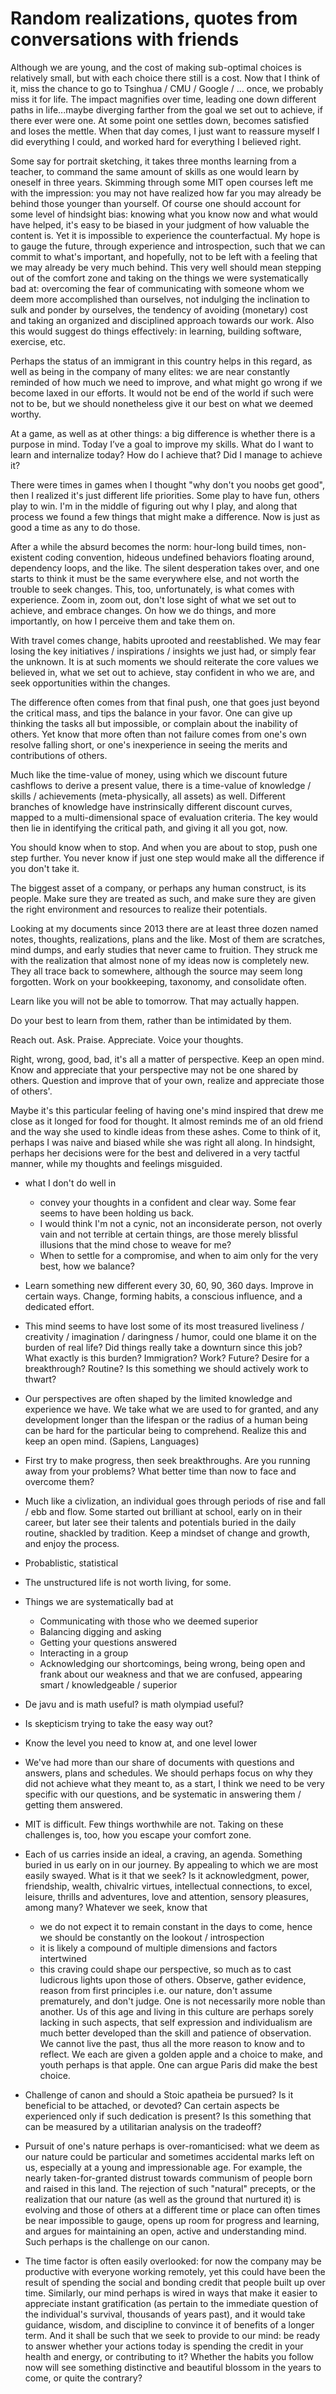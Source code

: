 # Random realizations, quotes from conversations with friends

Although we are young, and the cost of making sub-optimal choices is relatively small, but with each choice there still is a cost.
Now that I think of it, miss the chance to go to Tsinghua / CMU / Google / ... once, we probably miss it for life.
The impact magnifies over time, leading one down different paths in life...maybe diverging farther from the goal we set out to achieve, if there ever were one.
At some point one settles down, becomes satisfied and loses the mettle.
When that day comes, I just want to reassure myself I did everything I could, and worked hard for everything I believed right.

Some say for portrait sketching, it takes three months learning from a teacher, to command the same amount of skills as one would learn by oneself in three years.
Skimming through some MIT open courses left me with the impression: you may not have realized how far you may already be behind those younger than yourself.
Of course one should account for some level of hindsight bias: knowing what you know now and what would have helped, it's easy to be biased in your judgment of how valuable the content is.
Yet it is impossible to experience the counterfactual.
My hope is to gauge the future, through experience and introspection, such that we can commit to what's important, and hopefully, not to be left with a feeling that we may already be very much behind.
This very well should mean stepping out of the comfort zone and taking on the things we were systematically bad at: overcoming the fear of communicating with someone whom we deem more accomplished than ourselves, not indulging the inclination to sulk and ponder by ourselves, the tendency of avoiding (monetary) cost and taking an organized and disciplined approach towards our work.
Also this would suggest do things effectively: in learning, building software, exercise, etc.

Perhaps the status of an immigrant in this country helps in this regard, as well as being in the company of many elites: we are near constantly reminded of how much we need to improve, and what might go wrong if we become laxed in our efforts.
It would not be end of the world if such were not to be, but we should nonetheless give it our best on what we deemed worthy.

At a game, as well as at other things: a big difference is whether there is a purpose in mind.
Today I’ve a goal to improve my skills.
What do I want to learn and internalize today? How do I achieve that? Did I manage to achieve it?

There were times in games when I thought "why don't you noobs get good", then I realized it's just different life priorities.
Some play to have fun, others play to win.
I'm in the middle of figuring out why I play, and along that process we found a few things that might make a difference.
Now is just as good a time as any to do those.

After a while the absurd becomes the norm: hour-long build times, non-existent coding convention, hideous undefined behaviors floating around, dependency loops, and the like.
The silent desperation takes over, and one starts to think it must be the same everywhere else, and not worth the trouble to seek changes.
This, too, unfortunately, is what comes with experience.
Zoom in, zoom out, don't lose sight of what we set out to achieve, and embrace changes.
On how we do things, and more importantly, on how I perceive them and take them on.

With travel comes change, habits uprooted and reestablished.
We may fear losing the key initiatives / inspirations / insights we just had, or simply fear the unknown.
It is at such moments we should reiterate the core values we believed in, what we set out to achieve, stay confident in who we are, and seek opportunities within the changes.

The difference often comes from that final push, one that goes just beyond the critical mass, and tips the balance in your favor.
One can give up thinking the tasks all but impossible, or complain about the inability of others.
Yet know that more often than not failure comes from one's own resolve falling short, or one's inexperience in seeing the merits and contributions of others.

Much like the time-value of money, using which we discount future cashflows to derive a present value, there is a time-value of knowledge / skills / achievements (meta-physically, all assets) as well.
Different branches of knowledge have instrinsically different discount curves, mapped to a multi-dimensional space of evaluation criteria.
The key would then lie in identifying the critical path, and giving it all you got, now.

You should know when to stop. And when you are about to stop, push one step further.
You never know if just one step would make all the difference if you don't take it.

The biggest asset of a company, or perhaps any human construct, is its people.
Make sure they are treated as such, and make sure they are given the right environment and resources to realize their potentials.

Looking at my documents since 2013 there are at least three dozen named notes, thoughts, realizations, plans and the like.
Most of them are scratches, mind dumps, and early studies that never came to fruition.
They struck me with the realization that almost none of my ideas now is completely new.
They all trace back to somewhere, although the source may seem long forgotten.
Work on your bookkeeping, taxonomy, and consolidate often.

Learn like you will not be able to tomorrow.
That may actually happen.

Do your best to learn from them, rather than be intimidated by them.

Reach out. Ask. Praise. Appreciate. Voice your thoughts.

Right, wrong, good, bad, it's all a matter of perspective.
Keep an open mind. Know and appreciate that your perspective may not be one shared by others.
Question and improve that of your own, realize and appreciate those of others'.


Maybe it's this particular feeling of having one's mind inspired that drew me close as it longed for food for thought. It almost reminds me of an old friend and the way she used to kindle ideas from these ashes.
Come to think of it, perhaps I was naive and biased while she was right all along. In hindsight, perhaps her decisions were for the best and delivered in a very tactful manner, while my thoughts and feelings misguided.

* what I don't do well in
  * convey your thoughts in a confident and clear way. Some fear seems to have been holding us back.
  * I would think I'm not a cynic, not an inconsiderate person, not overly vain and not terrible at certain things, are those merely blissful illusions that the mind chose to weave for me?
  * When to settle for a compromise, and when to aim only for the very best, how we balance?

* Learn something new different every 30, 60, 90, 360 days. Improve in certain ways. Change, forming habits, a conscious influence, and a dedicated effort.

* This mind seems to have lost some of its most treasured liveliness / creativity / imagination / daringness / humor, could one blame it on the burden of real life? Did things really take a downturn since this job? What exactly is this burden? Immigration? Work? Future? Desire for a breakthrough? Routine? Is this something we should actively work to thwart?

* Our perspectives are often shaped by the limited knowledge and experience we have. We take what we are used to for granted, and any development longer than the lifespan or the radius of a human being can be hard for the particular being to comprehend. Realize this and keep an open mind. (Sapiens, Languages)

* First try to make progress, then seek breakthroughs. Are you running away from your problems? What better time than now to face and overcome them?

* Much like a civlization, an individual goes through periods of rise and fall / ebb and flow. Some started out brilliant at school, early on in their career, but later see their talents and potentials buried in the daily routine, shackled by tradition. Keep a mindset of change and growth, and enjoy the process.

* Probablistic, statistical

* The unstructured life is not worth living, for some.

* Things we are systematically bad at
  * Communicating with those who we deemed superior
  * Balancing digging and asking
  * Getting your questions answered
  * Interacting in a group
  * Acknowledging our shortcomings, being wrong, being open and frank about our weakness and that we are confused, appearing smart / knowledgeable / superior

* De javu and is math useful? is math olympiad useful?

* Is skepticism trying to take the easy way out?

* Know the level you need to know at, and one level lower

* We've had more than our share of documents with questions and answers, plans and schedules. We should perhaps focus on why they did not achieve what they meant to, as a start, I think we need to be very specific with our questions, and be systematic in answering them / getting them answered.

* MIT is difficult. Few things worthwhile are not. Taking on these challenges is, too, how you escape your comfort zone.

* Each of us carries inside an ideal, a craving, an agenda. Something buried in us early on in our journey. By appealing to which we are most easily swayed. What is it that we seek? Is it acknowledgment, power, friendship, wealth, chivalric virtues, intellectual connections, to excel, leisure, thrills and adventures, love and attention, sensory pleasures, among many? Whatever we seek, know that
  * we do not expect it to remain constant in the days to come, hence we should be constantly on the lookout / introspection
  * it is likely a compound of multiple dimensions and factors intertwined
  * this craving could shape our perspective, so much as to cast ludicrous lights upon those of others. Observe, gather evidence, reason from first principles i.e. our nature, don't assume prematurely, and don't judge. One is not necessarily more noble than another. Us of this age and living in this culture are perhaps sorely lacking in such aspects, that self expression and individualism are much better developed than the skill and patience of observation. We cannot live the past, thus all the more reason to know and to reflect. We each are given a golden apple and a choice to make, and youth perhaps is that apple. One can argue Paris did make the best choice.

* Challenge of canon and should a Stoic apatheia be pursued? Is it beneficial to be attached, or devoted? Can certain aspects be experienced only if such dedication is present? Is this something that can be measured by a utilitarian analysis on the tradeoff?

* Pursuit of one's nature perhaps is over-romanticised: what we deem as our nature could be particular and sometimes accidental marks left on us, especially at a young and impressionable age. For example, the nearly taken-for-granted distrust towards communism of people born and raised in this land. The rejection of such "natural" precepts, or the realization that our nature (as well as the ground that nurtured it) is evolving and those of others at a different time or place can often times be near impossible to gauge, opens up room for progress and learning, and argues for maintaining an open, active and understanding mind. Such perhaps is the challenge on our canon.

* The time factor is often easily overlooked: for now the company may be productive with everyone working remotely, yet this could have been the result of spending the social and bonding credit that people built up over time. Similarly, our mind perhaps is wired in ways that make it easier to appreciate instant gratification (as pertain to the immediate question of the individual's survival, thousands of years past), and it would take guidance, wisdom, and discipline to convince it of benefits of a longer term. And it shall be such that we seek to provide to our mind: be ready to answer whether your actions today is spending the credit in your health and energy, or contributing to it? Whether the habits you follow now will see something distinctive and beautiful blossom in the years to come, or quite the contrary?
